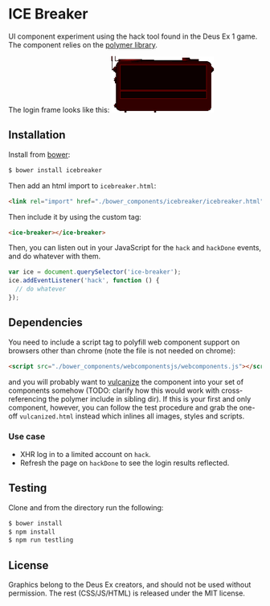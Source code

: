 # ICE Breaker

UI component experiment using the hack tool found in the Deus Ex 1 game. The component relies on the [polymer library](http://www.polymer-project.org/).

The login frame looks like this:
![frame!](https://github.com/clux/icebreaker/raw/master/dxice.png)

## Installation
Install from [bower](https://www.npmjs.com/package/bower):

```sh
$ bower install icebreaker
```

Then add an html import to `icebreaker.html`:

```html
<link rel="import" href="./bower_components/icebreaker/icebreaker.html">
```

Then include it by using the custom tag:

```html
<ice-breaker></ice-breaker>
```

Then, you can listen out in your JavaScript for the `hack` and `hackDone` events, and do whatever with them.

```js
var ice = document.querySelector('ice-breaker');
ice.addEventListener('hack', function () {
  // do whatever
});
```

## Dependencies
You need to include a script tag to polyfill web component support on browsers other than chrome (note the file is not needed on chrome):

```html
<script src="./bower_components/webcomponentsjs/webcomponents.js"></script>
```

and you will probably want to [vulcanize](https://www.npmjs.com/package/vulcanize) the component into your set of components somehow (TODO: clarify how this would work with cross-referencing the polymer include in sibling dir). If this is your first and only component, however, you can follow the test procedure and grab the one-off `vulcanized.html` instead which inlines all images, styles and scripts.

### Use case

- XHR log in to a limited account on `hack`.
- Refresh the page on `hackDone` to see the login results reflected.

## Testing
Clone and from the directory run the following:

```sh
$ bower install
$ npm install
$ npm run testling
```

## License
Graphics belong to the Deus Ex creators, and should not be used without permission.
The rest (CSS/JS/HTML) is released under the MIT license.

